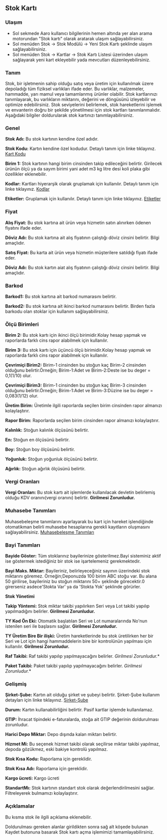 
## Stok Kartı

### Ulaşım

- Sol sekmede Aaro kullanıcı bilgilerinin hemen altında yer alan arama motorundan "Stok kartı" olarak aratarak ulaşım sağlayabilirsiniz.
- Sol menüden Stok -> Stok Modülü -> Yeni Stok Kartı şeklinde ulaşım sağlayabilirsiniz. 
- Sol menüden Stok -> Kartlar -> Stok Kartı Listesi üzerinden ulaşım sağlayarak yeni kart ekleyebilir yada mevcutları düzenleyebilirsiniz.

### Tanım

Stok, bir işletmenin sahip olduğu satış veya üretim için kullanılmak üzere depoladığı tüm fiziksel varlıkları ifade eder. 
Bu varlıklar, malzemeler, hammadde, yarı mamul veya tamamlanmış ürünler olabilir. 
Stok kartlarınızı tanımlayarak, bu varlıkların miktarını, değerini ve döngüsünü izleyebilir ve optimize edebilirsiniz. 
Stok seviyelerini belirlemek, stok hareketlerini işlemek ve envanterin doğru bir şekilde yönetilmesi için stok kartları tanımlanmalıdır.
Aşağıdaki bilgiler doldurularak stok kartınızı tanımlayabilirsiniz.

### Genel

**Stok Adı:** Bu stok kartının kendine özel adıdır.

**Stok Kodu:** Kartın kendine özel kodudur. Detaylı tanım için linke tıklayınız. [Kart Kodu](../TemelOzellikler/KartKodu.md)

**Birim 1:** Stok kartının hangi birim cinsinden takip edileceğini belirtir. Girilecek ürünün ölçü ya da sayım birimi yani adet m3 kg litre desi koli plaka gibi özellikler eklenebilir.

**Kodlar:** Kartları hiyerarşik olarak gruplamak için kullanılır. Detaylı tanım için linke tıklayınız. [Kodlar](../TemelOzellikler/Kodlar.md)

**Etiketler:** Gruplamak için kullanılır. Detaylı tanım için linke tıklayınız. [Etiketler](../TemelOzellikler/Etiketler.md)


### Fiyat

**Alış Fiyat:** Bu stok kartına ait ürün veya hizmetin satın alınırken ödenen fiyatını ifade eder.

**Döviz Adı:** Bu stok kartına ait alış fiyatının çalıştığı döviz cinsini belirtir. Bilgi amaçlıdır.

**Satış Fiyat:** Bu karta ait ürün veya hizmetin müşterilere satıldığı fiyatı ifade eder.

**Döviz Adı:** Bu stok kartın aiat alış fiyatının çalıştığı döviz cinsini belirtir. Bilgi amaçlıdır.


### Barkod

**Barkod1:** Bu stok kartına ait barkod numarasını belirtir. 

**Barkod2:** Bu stok kartına ait ikinci barkod numarasını belirtir. Birden fazla barkodu olan stoklar için kullanım sağlayabilirsiniz.


### Ölçü Birimleri

**Birim 2:** Bu stok kartı için ikinci ölçü birimidir.Kolay hesap yapmak ve raporlarda farklı cins rapor alabilmek için kullanılır.

**Birim 3:** Bu stok kartı için üçüncü ölçü birimidir.Kolay hesap yapmak ve raporlarda farklı cins rapor alabilmek için kullanılır.

**Çevrimiçi Birim2:** Birim-1 cinsinden bu stoğun kaç Birim-2 cinsinden olduğunu belirtir.Örneğin; Birim-1:Adet ve Birim-2:Deste ise bu deger = 0,1(1/10) olur.

**Çevrimiçi Birim3:** Birim-1 cinsinden bu stoğun kaç Birim-3 cinsinden olduğunu belirtir.Örneğin; Birim-1:Adet ve Birim-3:Düzine ise bu deger = 0,083(1/12) olur.

**Üretim Birim:** Üretimle ilgili raporlarda seçilen birim cinsinden rapor almanızı kolaylaştırır.

**Rapor Birim:** Raporlarda seçilen birim cinsinden rapor almanızı kolaylaştırır.

**Kalınlık:** Stoğun kalınlık ölçüsünü belirtir.

**En:** Stoğun en ölçüsünü belirtir.

**Boy:** Stoğun boy ölçüsünü belirtir.

**Yoğunluk:** Stoğun yoğunluk ölçüsünü belirtir.

**Ağırlık:** Stoğun ağırlık ölçüsünü belirtir.


### Vergi Oranları

**Vergi Oranları:** Bu stok kartı ait işlemlerde kullanılacak devletin belirlemiş olduğu KDV oranını(vergi oranını) belirtir. **Girilmesi Zorunludur.**

### Muhasebe Tanımları

Muhasebeleşme tanımlarını ayarlayarak bu kart için hareket işlendiğinde otomatikman belirli muhasebe hesaplarına gerekli kayıtların oluşmasını sağlayabilirsiniz.
[Muhasebeleşme Tanımları](../TemelOzellikler/MuhasebelesmeTanimlari.md)



### Bayi Tanımları

**Bayide Göster:** Tüm stoklarınız bayilerinize gösterilmez.Bayi sisteminiz aktif ise göstermek istediğiniz bir stok ise işartelemeniz gerekmektedir.

**Bayi Maks. Miktar:** Bayileriniz, belirleyeceğiniz sayının üzerindeki stok miktarını göremez. Örneğin;Deponuzda 100 birim ABC stoğu var.
Bu alana 50 girilirse, bayileriniz bu stoğun miktarını 50+ şeklinde görecektir.0 girerseniz asdece'Stokta Var' ya da 'Stokta Yok' şeklinde görürler.

**Stok Yönetimi**

**Takip Yöntemi:** Stok miktar takibi yapılırken Seri veya Lot takibi yapılıp yapılmadığını belirler. **Girilmesi Zorunludur.**

**TY Kod Ön Eki:** Otomatik başlatılan Seri ve Lot numaralarında No'nun istenilen seri ile başlasını sağlar. **Girilmesi Zorunludur.**

**TY Üretim Bire Bir ilişki:** Üretim hareketlerinde bu stok üretilirken her bir Seri ve Lot için hangi hammaddelerin bire bir kontrolünün yapılması için kullanılır. **Girilmesi Zorunludur.**

**Raf Takibi:** Raf takibi yapılıp yapılmayacağını belirler. *Girilmesi Zorunludur.**

**Paket Takibi:** Paket takibi yapılıp yapılmayacağını belirler. *Girilmesi Zorunludur.**


### Gelişmiş

**Şirket-Şube:**  Kartın ait olduğu şirket ve şubeyi belirtir. Şirket-Şube kullanım detayları için linke tıklayınız. [Şirket-Şube](../TemelOzellikler/SirketSubeKart.md)

**Durum:** Kartın kullanabilirliğini belirtir. Pasif kartlar işlemde kullanılamaz.

**GTIP:** İhracat tipindeki e-faturalarda, stoğa ait GTIP değerinin doldurulması zorunludur.

**Harici Depo Miktar:** Depo dışında kalan miktarı belirtir.

**Hizmet Mi:** Bu seçenek hizmet takibi olarak seçilirse miktar takibi yapılmaz, depoda gözükmez, eski bakiye kontrolü yapılmaz.

**Stok Kısa Kodu:** Raporlama için gereklidir. 

**Stok Kısa Adı:** Raporlama için gereklidir. 

**Kargo ücreti:** Kargo ücreti 

**StandartMı:** Stok kartının standart stok olarak değerlendirilmesini sağlar. Filtreleyerek bulmamızı kolaylaştırır. 


### Açıklamalar

Bu kısma stok ile ilgili açıklama eklenebilir.


Doldurulması gereken alanlar girildikten sonra sağ alt köşede bulunan Kaydet butonuna basarak Stok kartı açma işlemimizi tamamlayabilirsiniz.
